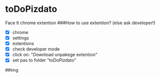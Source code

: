 # toDoPizdato
Face It chrome extention
###How to use extention? (else ask developer!)

- [x] chrome
- [x] settings
- [x] extentions
- [x] check developer mode
- [x] click on: "Download unpakege extention"
- [x] set pas to folder "toDoPizdato"

##img
